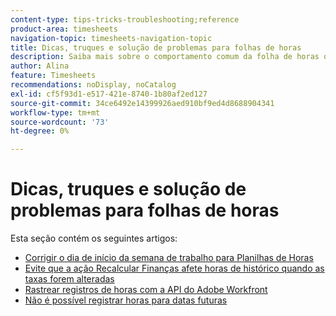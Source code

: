 ```yaml
---
content-type: tips-tricks-troubleshooting;reference
product-area: timesheets
navigation-topic: timesheets-navigation-topic
title: Dicas, truques e solução de problemas para folhas de horas
description: Saiba mais sobre o comportamento comum da folha de horas ou como solucionar possíveis problemas com folhas de horas nos artigos a seguir.
author: Alina
feature: Timesheets
recommendations: noDisplay, noCatalog
exl-id: cf5f93d1-e517-421e-8740-1b80af2ed127
source-git-commit: 34ce6492e14399926aed910bf9ed4d8688904341
workflow-type: tm+mt
source-wordcount: '73'
ht-degree: 0%

---
```


# Dicas, truques e solução de problemas para folhas de horas

Esta seção contém os seguintes artigos:

* [Corrigir o dia de início da semana de trabalho para Planilhas de Horas](../../timesheets/tips-tricks-and-troubleshooting/correct-start-day-of-work-week.md)
* [Evite que a ação Recalcular Finanças afete horas de histórico quando as taxas forem alteradas](../../timesheets/tips-tricks-and-troubleshooting/prevent-recalculate-finance-action.md)
* [Rastrear registros de horas com a API do Adobe Workfront](../../timesheets/tips-tricks-and-troubleshooting/track-hour-records-with-wfapi.md)
* [Não é possível registrar horas para datas futuras](../../timesheets/tips-tricks-and-troubleshooting/unable-to-log-time-future-dates.md)
